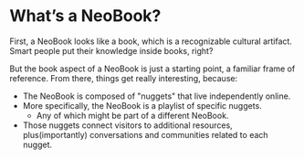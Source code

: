 # What’s a NeoBook?

First, a NeoBook looks like a book, which is a recognizable cultural artifact. Smart people put their knowledge inside books, right? 

But the book aspect of a NeoBook is just a starting point, a familiar frame of reference. From there, things get really interesting, because:

- The NeoBook is composed of "nuggets" that live independently online. 
- More specifically, the NeoBook is a playlist of specific nuggets.
	- Any of which might be part of a different NeoBook.
- Those nuggets connect visitors to additional resources, plus(importantly) conversations and communities related to each nugget. 

